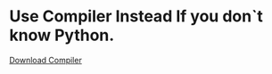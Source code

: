 # Use Compiler Instead If you don`t know Python.
[Download Compiler](https://github.com/Coder-soft/Using-github-as-a-cdn/raw/refs/heads/main/uploads/compiler_gui.exe)
